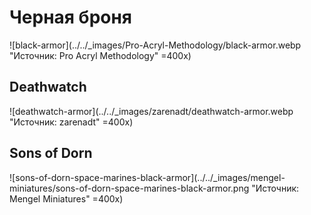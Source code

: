 # Черная броня

![black-armor](../../_images/Pro-Acryl-Methodology/black-armor.webp "Источник: Pro Acryl Methodology" =400x)

## Deathwatch

![deathwatch-armor](../../_images/zarenadt/deathwatch-armor.webp "Источник: zarenadt" =400x)

## Sons of Dorn

![sons-of-dorn-space-marines-black-armor](../../_images/mengel-miniatures/sons-of-dorn-space-marines-black-armor.png "Источник: Mengel Miniatures" =400x)
